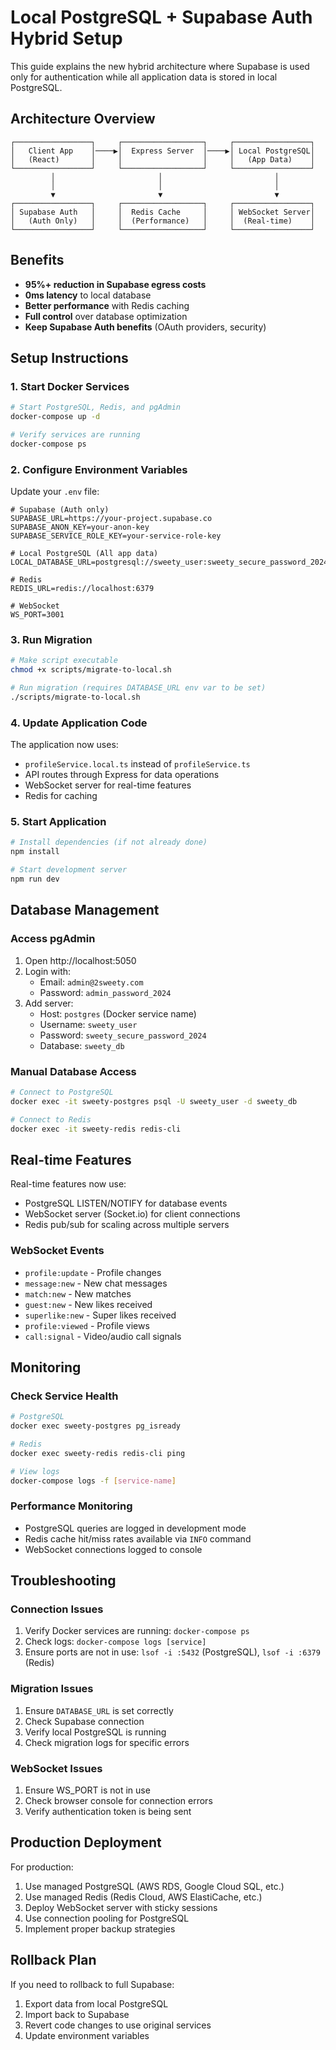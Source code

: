 # Local PostgreSQL + Supabase Auth Hybrid Setup

This guide explains the new hybrid architecture where Supabase is used only for authentication while all application data is stored in local PostgreSQL.

## Architecture Overview

```
┌─────────────────┐     ┌──────────────────┐     ┌─────────────────┐
│   Client App    │────▶│  Express Server  │────▶│ Local PostgreSQL│
│   (React)       │     │                  │     │   (App Data)    │
└─────────────────┘     └──────────────────┘     └─────────────────┘
         │                       │                         │
         │                       │                         │
         ▼                       ▼                         ▼
┌─────────────────┐     ┌──────────────────┐     ┌─────────────────┐
│ Supabase Auth   │     │  Redis Cache     │     │ WebSocket Server│
│   (Auth Only)   │     │  (Performance)   │     │  (Real-time)    │
└─────────────────┘     └──────────────────┘     └─────────────────┘
```

## Benefits

- **95%+ reduction in Supabase egress costs**
- **0ms latency** to local database
- **Better performance** with Redis caching
- **Full control** over database optimization
- **Keep Supabase Auth benefits** (OAuth providers, security)

## Setup Instructions

### 1. Start Docker Services

```bash
# Start PostgreSQL, Redis, and pgAdmin
docker-compose up -d

# Verify services are running
docker-compose ps
```

### 2. Configure Environment Variables

Update your `.env` file:

```env
# Supabase (Auth only)
SUPABASE_URL=https://your-project.supabase.co
SUPABASE_ANON_KEY=your-anon-key
SUPABASE_SERVICE_ROLE_KEY=your-service-role-key

# Local PostgreSQL (All app data)
LOCAL_DATABASE_URL=postgresql://sweety_user:sweety_secure_password_2024@localhost:5432/sweety_db

# Redis
REDIS_URL=redis://localhost:6379

# WebSocket
WS_PORT=3001
```

### 3. Run Migration

```bash
# Make script executable
chmod +x scripts/migrate-to-local.sh

# Run migration (requires DATABASE_URL env var to be set)
./scripts/migrate-to-local.sh
```

### 4. Update Application Code

The application now uses:
- `profileService.local.ts` instead of `profileService.ts`
- API routes through Express for data operations
- WebSocket server for real-time features
- Redis for caching

### 5. Start Application

```bash
# Install dependencies (if not already done)
npm install

# Start development server
npm run dev
```

## Database Management

### Access pgAdmin

1. Open http://localhost:5050
2. Login with:
   - Email: `admin@2sweety.com`
   - Password: `admin_password_2024`
3. Add server:
   - Host: `postgres` (Docker service name)
   - Username: `sweety_user`
   - Password: `sweety_secure_password_2024`
   - Database: `sweety_db`

### Manual Database Access

```bash
# Connect to PostgreSQL
docker exec -it sweety-postgres psql -U sweety_user -d sweety_db

# Connect to Redis
docker exec -it sweety-redis redis-cli
```

## Real-time Features

Real-time features now use:
- PostgreSQL LISTEN/NOTIFY for database events
- WebSocket server (Socket.io) for client connections
- Redis pub/sub for scaling across multiple servers

### WebSocket Events

- `profile:update` - Profile changes
- `message:new` - New chat messages
- `match:new` - New matches
- `guest:new` - New likes received
- `superlike:new` - Super likes received
- `profile:viewed` - Profile views
- `call:signal` - Video/audio call signals

## Monitoring

### Check Service Health

```bash
# PostgreSQL
docker exec sweety-postgres pg_isready

# Redis
docker exec sweety-redis redis-cli ping

# View logs
docker-compose logs -f [service-name]
```

### Performance Monitoring

- PostgreSQL queries are logged in development mode
- Redis cache hit/miss rates available via `INFO` command
- WebSocket connections logged to console

## Troubleshooting

### Connection Issues

1. Verify Docker services are running: `docker-compose ps`
2. Check logs: `docker-compose logs [service]`
3. Ensure ports are not in use: `lsof -i :5432` (PostgreSQL), `lsof -i :6379` (Redis)

### Migration Issues

1. Ensure `DATABASE_URL` is set correctly
2. Check Supabase connection
3. Verify local PostgreSQL is running
4. Check migration logs for specific errors

### WebSocket Issues

1. Ensure WS_PORT is not in use
2. Check browser console for connection errors
3. Verify authentication token is being sent

## Production Deployment

For production:
1. Use managed PostgreSQL (AWS RDS, Google Cloud SQL, etc.)
2. Use managed Redis (Redis Cloud, AWS ElastiCache, etc.)
3. Deploy WebSocket server with sticky sessions
4. Use connection pooling for PostgreSQL
5. Implement proper backup strategies

## Rollback Plan

If you need to rollback to full Supabase:
1. Export data from local PostgreSQL
2. Import back to Supabase
3. Revert code changes to use original services
4. Update environment variables